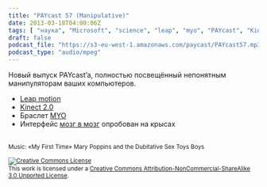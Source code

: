 ```yaml
---
title: "PAYcast 57 (Manipulative)"
date: 2013-03-18T04:00:06Z
tags: [ "наука", "Microsoft", "science", "leap", "myo", "PAYcast", "Kinect" ]
draft: false
podcast_file: "https://s3-eu-west-1.amazonaws.com/paycast/PAYcast57.mp3"
podcast_type: "audio/mpeg"
---
```

<p>Новый выпуск PAYcast&#8217;a, полностью посвещённый непонятным манипуляторам ваших компьютеров.</p>
<ul>
<li><a href="https://www.leapmotion.com/" target="_blank">Leap motion</a></li>
<li><a href="http://habrahabr.ru/post/170191/" target="_blank">Kinect 2.0</a></li>
<li>Браслет <a href="http://habrahabr.ru/post/170691/" target="_blank">MYO</a></li>
<li>Интерфейс <a href="http://www.bbc.co.uk/news/science-environment-21604005" target="_blank">мозг в мозг</a> опробован на крысах</li>
</ul>
<p><span id="more-716"></span><br />
<small>Music: &#171;My First Time&#187; Mary Poppins and the Dubitative Sex Toys Boys</small></p>
<p><small><a href="http://creativecommons.org/licenses/by-nc-sa/3.0/" rel="license"><img style="border-width: 0;" alt="Creative Commons License" src="http://i.creativecommons.org/l/by-nc-sa/3.0/80x15.png" /></a><br />
This work is licensed under a <a href="http://creativecommons.org/licenses/by-nc-sa/3.0/" rel="license">Creative Commons Attribution-NonCommercial-ShareAlike 3.0 Unported License</a>.</small></p>

     
